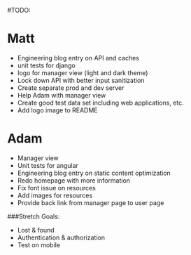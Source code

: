 #TODO:

# Matt
* Engineering blog entry on API and caches
* unit tests for django
* logo for manager view (light and dark theme)
* Lock down API with better input sanitization
* Create separate prod and dev server
* Help Adam with manager view
* Create good test data set including web applications, etc.
* Add logo image to README

# Adam
* Manager view
* Unit tests for angular
* Engineering blog entry on static content optimization
* Redo homepage with more information
* Fix font issue on resources
* Add images for resources
* Provide back link from manager page to user page

###Stretch Goals:
* Lost & found
* Authentication & authorization
* Test on mobile

